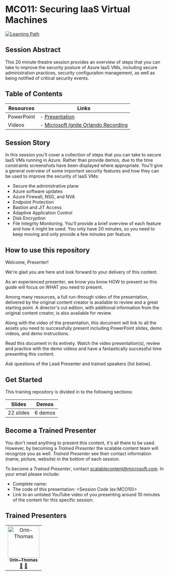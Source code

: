 # MCO11: Securing IaaS Virtual Machines

[![Learning Path](https://img.shields.io/badge/Learning%20Path-MCO-fe5e00?logo=microsoft)](https://github.com/microsoft/ignite-learning-paths-training-mco)


## Session Abstract

This 20 minute theatre session provides an overview of steps that you can take to improve the security posture of Azure IaaS VMs, including secure administration practices, security configuraiton management, as well as being notified of critical security events.

## Table of Contents

| Resources         | Links                            |
|-------------------|----------------------------------|
| PowerPoint        | - [Presentation](presentations.md) |
| Videos            | - [Microsoft Ignite Orlando Recording](https://globaleventcdn.blob.core.windows.net/assets/mco/mco11/MCO_11_IGNITE.mp4) |

## Session Story

In this session you’ll cover a collection of steps that you can take to secure IaaS VMs running in Azure. Rather than provide demos, due to the time constraints screenshots have been displayed where appropriate. You'll give a general overview of some important security features and how they can be used to improve the security of IaaS VMs:
- Secure the administrative plane
- Azure software updates
- Azure Firewall, NSG, and NVA
- Endpoint Protection
- Bastion and JiT Access
- Adaptive Application Control
- Disk Encryption
- File Integrity Monitoring.
You'll provide a brief overview of each feature and how it might be used. You only have 20 minutes, so you need to keep moving and only provide a few minutes per feature.

## How to use this repository
Welcome, Presenter!

We're glad you are here and look forward to your delivery of this content.

As an experienced presenter, we know you know HOW to present so this guide will focus on WHAT you need to present.

Among many resources, a full run-through video of the presentation, delivered by the original content creator is available to review and a great starting point. A director's cut edition, with additional information from the original content creator, is also available for review.

Along with the video of the presentation, this document will link to all the assets you need to successfully present including PowerPoint slides, demo videos, and demo instructions.

Read this document in its entirety. Watch the video presentation(s), review and practice with the demo videos and have a fantastically successful time presenting this content.

Ask questions of the Lead Presenter and trained speakers (list below).


## Get Started

This training repository is divided in to the following sections:

| **Slides** | **Demos** |  
|-------------------|---------------------------|
| 22 slides  | 6 demos  |



## Become a Trained Presenter

You don't need anything to present this content, it's all there to be used. However, by becoming a *Trained Presenter* the scalable content team will recognize you as well. *Trained Presenter* see their contact information (name, picture, website) in the bottom of each session.  
 
To become a *Trained Presenter*, contact [scalablecontent@microsoft.com](mailto:scalablecontent@microsoft.com). In your email please include:

- Complete name:
- The code of this presentation: \<Session Code (ex:MCO10)\>
- Link to an unlisted YouTube video of you presenting around 10 minutes of the content for this specific session.


## Trained Presenters

<!-- ALL-CONTRIBUTORS-LIST:START - Do not remove or modify this section -->
<!-- prettier-ignore -->

<table>
<tr>
    <td align="center"><a href="http://orinthomas.com">
        <img src="https://avatars1.githubusercontent.com/u/44561273?s=460&v=4" width="100px;" alt="Orin-Thomas"/><br />
        <sub><b>Orin-Thomas</b></sub></a><br />
            <a href="https://github.com/microsoft/ignite-learning-paths-training-afun/commits?author=Orin-Thomas" title="talk">📢</a>
            <a href="https://github.com/microsoft/ignite-learning-paths-training-afun/commits?author=Orin-Thomas" title="Documentation">📖</a> 
    </td>
</tr></table>

<!-- ALL-CONTRIBUTORS-LIST:END -->
